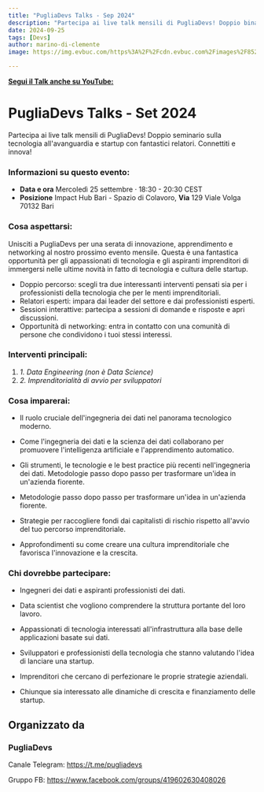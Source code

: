 ```yaml
---
title: "PugliaDevs Talks - Sep 2024"
description: "Partecipa ai live talk mensili di PugliaDevs! Doppio binario su tecnologia all'avanguardia e startup con fantastici relatori. Connettiti e innova!"
date: 2024-09-25
tags: [Devs]
author: marino-di-clemente
image: https://img.evbuc.com/https%3A%2F%2Fcdn.evbuc.com%2Fimages%2F852064929%2F203769292761%2F1%2Foriginal.20240917-074949?crop=focalpoint&fit=crop&w=940&auto=format%2Ccompress&q=75&sharp=10&fp-x=0.5&fp-y=0.116279069767&s=a4e60ad7357a2135dad157675cf1d5fa

---
```


[**Segui il Talk anche su YouTube:**](https://www.youtube.com/watch?v=5ePXqCn67q0)

# PugliaDevs Talks - Set 2024

Partecipa ai live talk mensili di PugliaDevs! Doppio seminario sulla tecnologia all'avanguardia e startup con fantastici relatori. Connettiti e innova!



### Informazioni su questo evento:

- **Data e ora** Mercoledì 25 settembre · 18:30 - 20:30 CEST
- **Posizione** Impact Hub Bari - Spazio di Colavoro,
	**Via** 129 Viale Volga 70132 Bari

### Cosa aspettarsi:
Unisciti a PugliaDevs per una serata di innovazione, apprendimento e networking al nostro prossimo evento mensile. Questa è una fantastica opportunità per gli appassionati di tecnologia e gli aspiranti imprenditori di immergersi nelle ultime novità in fatto di tecnologia e cultura delle startup.
* Doppio percorso: scegli tra due interessanti interventi pensati sia per i professionisti della tecnologia che per le menti imprenditoriali.
* Relatori esperti: impara dai leader del settore e dai professionisti esperti.
* Sessioni interattive: partecipa a sessioni di domande e risposte e apri discussioni.
* Opportunità di networking: entra in contatto con una comunità di persone che condividono i tuoi stessi interessi.

### Interventi principali:
1. *1. Data Engineering (non è Data Science)*
2. *2. Imprenditorialità di avvio per sviluppatori*

### Cosa imparerai:
* Il ruolo cruciale dell'ingegneria dei dati nel panorama tecnologico moderno.

* Come l'ingegneria dei dati e la scienza dei dati collaborano per promuovere l'intelligenza artificiale e l'apprendimento automatico.
* Gli strumenti, le tecnologie e le best practice più recenti nell'ingegneria dei dati.
Metodologie passo dopo passo per trasformare un'idea in un'azienda fiorente.
* Metodologie passo dopo passo per trasformare un'idea in un'azienda fiorente.

* Strategie per raccogliere fondi dai capitalisti di rischio rispetto all'avvio del tuo percorso imprenditoriale.

* Approfondimenti su come creare una cultura imprenditoriale che favorisca l'innovazione e la crescita.


### Chi dovrebbe partecipare:
* Ingegneri dei dati e aspiranti professionisti dei dati.

* Data scientist che vogliono comprendere la struttura portante del loro lavoro.

* Appassionati di tecnologia interessati all'infrastruttura alla base delle applicazioni basate sui dati.

* Sviluppatori e professionisti della tecnologia che stanno valutando l'idea di lanciare una startup.

* Imprenditori che cercano di perfezionare le proprie strategie aziendali.

* Chiunque sia interessato alle dinamiche di crescita e finanziamento delle startup.  
  
## Organizzato da  
### PugliaDevs

Canale Telegram: https://t.me/pugliadevs

Gruppo FB: https://www.facebook.com/groups/419602630408026